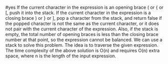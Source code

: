 #yes
If the current character in the expression is an opening brace ( or { or [, push it into the stack.
If the current character in the expression is a closing brace ) or } or ], pop a character from the stack, and return false if the popped character is not the same as the current character, or it does not pair with the current character of the expression. Also, if the stack is empty, the total number of opening braces is less than the closing brace number at that point, so the expression cannot be balanced.
We can use a stack to solve this problem. The idea is to traverse the given expression.
The time complexity of the above solution is O(n) and requires O(n) extra space, where n is the length of the input expression.
